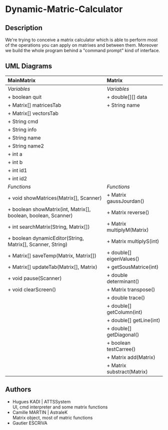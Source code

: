 # Dynamic-Matric-Calculator

## Description

We're trying to conceive a matrix calculator which is able to perform most of the operations you can apply on matrixes and between them. Moreover we build the whole program behind a "command prompt" kind of interface.

## UML Diagrams

| MainMatrix     	 | Matrix    |
| :-------------     | :---------- |
| *Variables* | *Variables* |
| + boolean quit | + double[][] data |
| + Matrix[] matricesTab | + String name |
| + Matrix[] vectorsTab | |
| + String cmd | |
| + String info | |
| + String name | |
| + String name2 | |
| + int a | |
| + int b | |
| + int id1 | |
| + int id2 | |
| *Functions* | *Functions* |
| + void showMatrices(Matrix[], Scanner) | + Matrix gaussJourdan()	|
| + boolean showMatrix(int, Matrix[], boolean, boolean, Scanner)  	 | + Matrix reverse() |
| + int searchMatrix(String, Matrix[]) | + Matrix multiplyM(Matrix) |
| + boolean dynamicEditor(String, Matrix[], Scanner, String) | + Matrix multiplyS(int)			|
| + Matrix[] saveTemp(Matrix, Matrix[]) | + double[] eigenValues() |
| + Matrix[] updateTab(Matrix[], Matrix) | + getSousMatrice(int) |
| + void pause(Scanner) | + double determinant()|
| + void clearScreen() | + Matrix transpose() |
|						| + double trace() |
|					| + double[] getColumn(int) |
|					| + double[] getLine(int) |
|					| + double[] getDiagonal() |
|					| + boolean testCarree() |
|					| + Matrix add(Matrix)
|					| + Matrix substract(Matrix)

## Authors
- Hugues KADI | ATTSSystem\
UI, cmd interpreter and some matrix functions
- Camille MARTIN | AstraleK\
Matrix object, most of matric functions
- Gautier ESCRIVA
